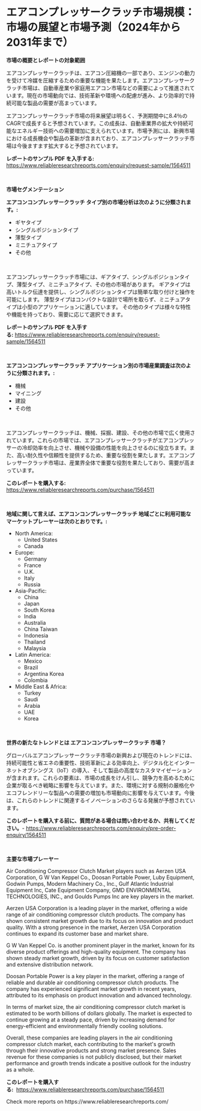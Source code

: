 <p><h1>エアコンプレッサークラッチ市場規模：市場の展望と市場予測（2024年から2031年まで）</h1></p><p><strong>市場の概要とレポートの対象範囲</strong></p>
<p><p>エアコンプレッサークラッチは、エアコン圧縮機の一部であり、エンジンの動力を受けて冷媒を圧縮するための重要な機能を果たします。エアコンプレッサークラッチ市場は、自動車産業や家庭用エアコン市場などの需要によって推進されています。現在の市場動向では、技術革新や環境への配慮が進み、より効率的で持続可能な製品の需要が高まっています。</p><p>エアコンプレッサークラッチ市場の将来展望は明るく、予測期間中に8.4％のCAGRで成長すると予想されています。この成長は、自動車業界の拡大や持続可能なエネルギー技術への需要増加に支えられています。市場予測には、新興市場における成長機会や製品の革新が含まれており、エアコンプレッサークラッチ市場は今後ますます拡大すると予想されています。</p></p>
<p><strong>レポートのサンプル PDF を入手する:</strong> <a href="https://www.reliableresearchreports.com/enquiry/request-sample/1564511">https://www.reliableresearchreports.com/enquiry/request-sample/1564511</a></p>
<p>&nbsp;</p>
<p><strong>市場セグメンテーション</strong></p>
<p><strong>エアコンコンプレッサークラッチ タイプ別の市場分析は次のように分類されます。:</strong></p>
<p><ul><li>ギヤタイプ</li><li>シングルポジションタイプ</li><li>薄型タイプ</li><li>ミニチュアタイプ</li><li>その他</li></ul></p>
<p>&nbsp;</p>
<p><p>エアコンプレッサークラッチ市場には、ギアタイプ、シングルポジションタイプ、薄型タイプ、ミニチュアタイプ、その他の市場があります。 ギアタイプは高いトルク伝達を提供し、シングルポジションタイプは簡単な取り付けと操作を可能にします。 薄型タイプはコンパクトな設計で場所を取らず、ミニチュアタイプは小型のアプリケーションに適しています。 その他のタイプは様々な特性や機能を持っており、需要に応じて選択できます。</p></p>
<p><strong>レポートのサンプル PDF を入手する:</strong>&nbsp;<a href="https://www.reliableresearchreports.com/enquiry/request-sample/1564511">https://www.reliableresearchreports.com/enquiry/request-sample/1564511</a></p>
<p>&nbsp;</p>
<p><strong> エアコンコンプレッサークラッチ アプリケーション別の市場産業調査は次のように分類されます。:</strong></p>
<p><ul><li>機械</li><li>マイニング</li><li>建設</li><li>その他</li></ul></p>
<p>&nbsp;</p>
<p><p>エアコンプレッサークラッチは、機械、採掘、建設、その他の市場で広く使用されています。これらの市場では、エアコンプレッサークラッチがエアコンプレッサーの冷却効率を向上させ、機械や設備の性能を向上させるのに役立ちます。また、高い耐久性や信頼性を提供するため、重要な役割を果たします。エアコンプレッサークラッチ市場は、産業界全体で重要な役割を果たしており、需要が高まっています。</p></p>
<p><strong>このレポートを購入する:</strong>&nbsp; <a href="https://www.reliableresearchreports.com/purchase/1564511">https://www.reliableresearchreports.com/purchase/1564511</a></p>
<p>&nbsp;</p>
<p><strong>地域に関して言えば、エアコンコンプレッサークラッチ 地域ごとに利用可能なマーケットプレーヤーは次のとおりです。:</strong></p>
<p><ul>
    <li>
        North America:
        <ul>
            <li>United States</li>
            <li>Canada</li>
        </ul>
    </li>
    <li>
        Europe:
        <ul>
            <li>Germany</li>
            <li>France</li>
            <li>U.K.</li>
            <li>Italy</li>
            <li>Russia</li>
        </ul>
    </li>
    <li>
        Asia-Pacific:
        <ul>
            <li>China</li>
            <li>Japan</li>
            <li>South Korea</li>
            <li>India</li>
            <li>Australia</li>
            <li>China Taiwan</li>
            <li>Indonesia</li>
            <li>Thailand</li>
            <li>Malaysia</li>
        </ul>
    </li>
    <li>
        Latin America:
        <ul>
            <li>Mexico</li>
            <li>Brazil</li>
            <li>Argentina Korea</li>
            <li>Colombia</li>
        </ul>
    </li>
    <li>
        Middle East & Africa:
        <ul>
            <li>Turkey</li>
            <li>Saudi</li>
            <li>Arabia</li>
            <li>UAE</li>
            <li>Korea</li>
        </ul>
    </li>
    </ul></p>
<p>&nbsp;</p>
<p><strong>世界の新たなトレンドとは エアコンコンプレッサークラッチ 市場？</strong></p>
<p><p>グローバルエアコンプレッサークラッチ市場の新興および現在のトレンドには、持続可能性と省エネの重要性、技術革新による効率向上、デジタル化とインターネットオブシングス（IoT）の導入、そして製品の高度なカスタマイゼーションが含まれます。これらの要素は、市場の成長をけん引し、競争力を高めるために企業が取るべき戦略に影響を与えています。また、環境に対する規制の厳格化やエコフレンドリーな製品への需要の増加も市場動向に影響を与えています。今後は、これらのトレンドに関連するイノベーションのさらなる発展が予想されています。</p></p>
<p><strong>このレポートを購入する前に、質問がある場合は問い合わせるか、共有してください。</strong>- <a href="https://www.reliableresearchreports.com/enquiry/pre-order-enquiry/1564511">https://www.reliableresearchreports.com/enquiry/pre-order-enquiry/1564511</a></p>
<p>&nbsp;</p>
<p><strong>主要な市場プレーヤー</strong></p>
<p><p>Air Conditioning Compressor Clutch Market players such as Aerzen USA Corporation, G W Van Keppel Co., Doosan Portable Power, Luby Equipment, Godwin Pumps, Modern Machinery Co., Inc., Gulf Atlantic Industrial Equipment Inc, Cate Equipment Company, GMD ENVIRONMENTAL TECHNOLOGIES, INC., and Goulds Pumps Inc are key players in the market.</p><p>Aerzen USA Corporation is a leading player in the market, offering a wide range of air conditioning compressor clutch products. The company has shown consistent market growth due to its focus on innovation and product quality. With a strong presence in the market, Aerzen USA Corporation continues to expand its customer base and market share.</p><p>G W Van Keppel Co. is another prominent player in the market, known for its diverse product offerings and high-quality equipment. The company has shown steady market growth, driven by its focus on customer satisfaction and extensive distribution network.</p><p>Doosan Portable Power is a key player in the market, offering a range of reliable and durable air conditioning compressor clutch products. The company has experienced significant market growth in recent years, attributed to its emphasis on product innovation and advanced technology.</p><p>In terms of market size, the air conditioning compressor clutch market is estimated to be worth billions of dollars globally. The market is expected to continue growing at a steady pace, driven by increasing demand for energy-efficient and environmentally friendly cooling solutions.</p><p>Overall, these companies are leading players in the air conditioning compressor clutch market, each contributing to the market's growth through their innovative products and strong market presence. Sales revenue for these companies is not publicly disclosed, but their market performance and growth trends indicate a positive outlook for the industry as a whole.</p></p>
<p><strong>このレポートを購入する:</strong>&nbsp;&nbsp;<a href="https://www.reliableresearchreports.com/purchase/1564511">https://www.reliableresearchreports.com/purchase/1564511</a></p>
<p>Check more reports on https://www.reliableresearchreports.com/</p>
